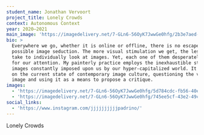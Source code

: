 ```yaml
---
student_name: Jonathan Vervoort
project_title: Lonely Crowds
context: Autonomous Context
year: 2020—2021
main_image: 'https://imagedelivery.net/7-GLn6-56OyK7JwwGe0hfg/2b3e7aed-a1ac-424a-7394-ea60f435f100'
bio: >
  Everywhere we go, whether it is online or offline, there is no escape from
  possible image seduction. The more visual stimulation we get, the less time we
  take to individually look at images. Yet, each one of them desperately vies
  for our attention. My painterly practice employs the inexhaustible stream of
  images constantly imposed upon us by our hyper-capitalized world. It reflects
  on the current state of contemporary image culture, questioning the value of
  image and using it as a means to propose a critique. 
images:
  - 'https://imagedelivery.net/7-GLn6-56OyK7JwwGe0hfg/5d784cdc-fb56-40ea-4970-2c3b7710e600'
  - 'https://imagedelivery.net/7-GLn6-56OyK7JwwGe0hfg/745ee5cf-43e2-49c0-e09b-02d6c938e600'
social_links:
  - 'https://www.instagram.com/jjjjjjjjjjpadrino/'
---
```

Lonely Crowds